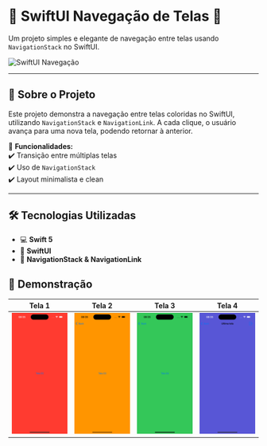 # 📱 SwiftUI Navegação de Telas 🚀

Um projeto simples e elegante de navegação entre telas usando `NavigationStack` no SwiftUI.  

![SwiftUI Navegação](https://media3.giphy.com/media/v1.Y2lkPTc5MGI3NjExNnJ2NGZlNnUxaTV5Zmh0NnkwZmQ1a2FqMXFweHZlcTVhbHc3N3Z1aSZlcD12MV9pbnRlcm5hbF9naWZfYnlfaWQmY3Q9Zw/8m7nAJTYvzNUh54HQm/giphy.gif)  

---

## 🔹 **Sobre o Projeto**
Este projeto demonstra a navegação entre telas coloridas no SwiftUI, utilizando `NavigationStack` e `NavigationLink`. A cada clique, o usuário avança para uma nova tela, podendo retornar à anterior.  

📌 **Funcionalidades:**  
✔️ Transição entre múltiplas telas  
✔️ Uso de `NavigationStack`  
✔️ Layout minimalista e clean  

---

## 🛠 **Tecnologias Utilizadas**
- 💻 **Swift 5**  
- 📱 **SwiftUI**  
- 🔗 **NavigationStack & NavigationLink**


## 📸 Demonstração  

| Tela 1 | Tela 2 | Tela 3 | Tela 4 |
|--------|--------|--------|--------|
| ![Tela 1](screenshots/navegacaoEntreTelas1.png) | ![Tela 2](screenshots/navegacaoEntreTelas2.png) | ![Tela 3](screenshots/navegacaoEntreTelas3.png) | ![Tela 4](screenshots/navegacaoEntreTelas4.png) |
